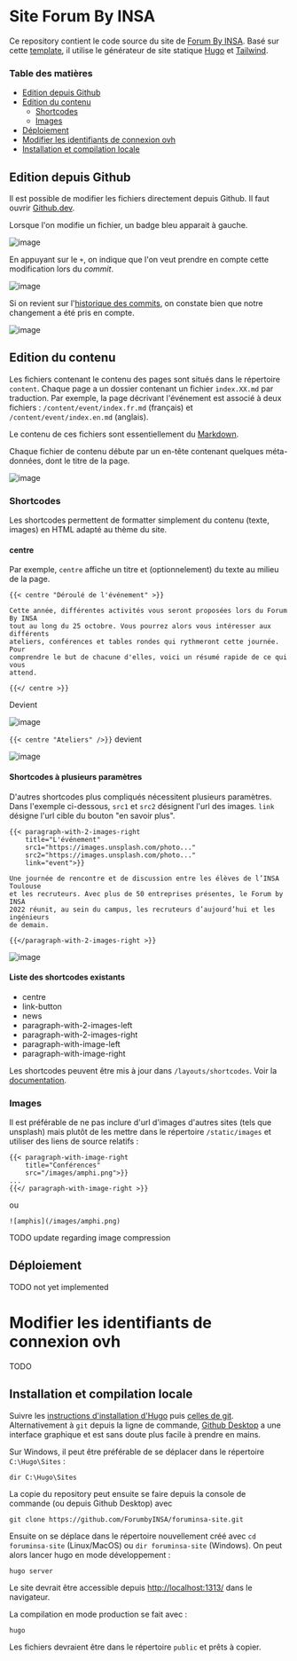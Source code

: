 # Site Forum By INSA

Ce repository contient le code source du site de [Forum By
INSA](https://forumbyinsa.fr/). Basé sur cette
[template](https://github.com/rosstopping/tailwindcss-templates/blob/master/layouts/foundation.html),
il utilise le générateur de site statique [Hugo](https://gohugo.io/) et
[Tailwind](https://tailwindcss.com/).

### Table des matières

- [Edition depuis Github](#edition-depuis-github)
- [Edition du contenu](#edition-du-contenu)
  - [Shortcodes](#shortcodes)
  - [Images](#images)
- [Déploiement](#déploiement)
- [Modifier les identifiants de connexion ovh](#modifier-les-identifiants-de-connexion-ovh)
- [Installation et compilation locale](#installation-et-compilation-locale)

## Edition depuis Github

Il est possible de modifier les fichiers directement depuis Github. Il faut ouvrir [Github.dev](https://github.dev/ForumbyINSA/foruminsa-site).

Lorsque l'on modifie un fichier, un badge bleu apparait à gauche. 

![image](https://user-images.githubusercontent.com/23584745/194866904-fd86ee00-a86f-43af-9c51-0ee26913fb68.png)

En appuyant sur le `+`, on indique que l'on veut prendre en compte cette modification lors du *commit*.

![image](https://user-images.githubusercontent.com/23584745/194867623-dfd6bb05-9252-4042-9a36-4ee94a78be4a.png)

Si on revient sur l'[historique des commits](https://github.com/ForumbyINSA/foruminsa-site/commits/main),
on constate bien que notre changement a été pris en compte.

![image](https://user-images.githubusercontent.com/23584745/194867911-b21b52b3-3db0-4527-af85-7bf1ef4f9631.png)


## Edition du contenu

Les fichiers contenant le contenu des pages sont situés dans le répertoire `content`. Chaque page a un dossier contenant un fichier `index.XX.md` par traduction. Par exemple, la page décrivant l'événement est associé à deux fichiers : `/content/event/index.fr.md` (français) et `/content/event/index.en.md` (anglais).

Le contenu de ces fichiers sont essentiellement du [Markdown](https://www.markdownguide.org/cheat-sheet).

Chaque fichier de contenu débute par un en-tête contenant quelques méta-données, dont le titre de la page.

![image](https://user-images.githubusercontent.com/23584745/194870394-531ad574-6ec3-4555-96cf-4b8d9a984f0e.png)

### Shortcodes

Les shortcodes permettent de formatter simplement du contenu (texte, images) en HTML adapté au thème du site.

#### centre
Par exemple, `centre` affiche un titre et (optionnelement) du texte au milieu de la page.

```
{{< centre "Déroulé de l'événement" >}}

Cette année, différentes activités vous seront proposées lors du Forum By INSA
tout au long du 25 octobre. Vous pourrez alors vous intéresser aux différents
ateliers, conférences et tables rondes qui rythmeront cette journée. Pour
comprendre le but de chacune d'elles, voici un résumé rapide de ce qui vous
attend.

{{</ centre >}}
```

Devient 

![image](https://user-images.githubusercontent.com/23584745/194871005-e8f0a7d7-7d7d-4848-851a-dbbff7bd44fd.png)

`{{< centre "Ateliers" />}}` devient

![image](https://user-images.githubusercontent.com/23584745/194871544-f25a5c3d-cd3d-4d5f-bb45-d1c40c257056.png)

#### Shortcodes à plusieurs paramètres

D'autres shortcodes plus compliqués nécessitent plusieurs paramètres. Dans l'exemple ci-dessous, `src1` et `src2` désignent l'url des images. `link` désigne l'url cible du bouton "en savoir plus".

```
{{< paragraph-with-2-images-right 
    title="L'événement"
    src1="https://images.unsplash.com/photo..."
    src2="https://images.unsplash.com/photo..."
    link="event">}}

Une journée de rencontre et de discussion entre les élèves de l’INSA Toulouse
et les recruteurs. Avec plus de 50 entreprises présentes, le Forum by INSA
2022 réunit, au sein du campus, les recruteurs d’aujourd’hui et les ingénieurs
de demain. 

{{</paragraph-with-2-images-right >}}
```

![image](https://user-images.githubusercontent.com/23584745/194872782-390c807e-e5bb-4693-9444-291d14dcd30a.png)

#### Liste des shortcodes existants

- centre
- link-button
- news
- paragraph-with-2-images-left
- paragraph-with-2-images-right
- paragraph-with-image-left
- paragraph-with-image-right

Les shortcodes peuvent être mis à jour dans `/layouts/shortcodes`.
Voir la [documentation](https://gohugo.io/templates/shortcode-templates/).

### Images

Il est préférable de ne pas inclure d'url d'images d'autres sites (tels que unsplash) mais plutôt de les mettre dans le répertoire `/static/images` et utiliser des liens de source relatifs :

```
{{< paragraph-with-image-right
    title="Conférences"
    src="/images/amphi.png">}}
...
{{</ paragraph-with-image-right >}}

```
ou
```
![amphis](/images/amphi.png)
```

TODO update regarding image compression


## Déploiement

TODO not yet implemented


# Modifier les identifiants de connexion ovh

TODO


## Installation et compilation locale

Suivre les [instructions d'installation
d'Hugo](https://gohugo.io/getting-started/installing/) puis [celles de
git](https://git-scm.com/book/en/v2/Getting-Started-Installing-Git). Alternativement à `git` depuis la ligne de 
commande, [Github Desktop](https://desktop.github.com/) a une interface graphique et est sans
doute plus facile à prendre en mains.

Sur Windows, il peut être préférable de se déplacer dans le répertoire `C:\Hugo\Sites` :
```
dir C:\Hugo\Sites
```

La copie du repository peut ensuite se faire depuis la console de commande (ou depuis Github Desktop) avec
```
git clone https://github.com/ForumbyINSA/foruminsa-site.git
```

Ensuite on se déplace dans le répertoire nouvellement créé avec `cd
foruminsa-site` (Linux/MacOS) ou `dir foruminsa-site` (Windows). On peut alors
lancer hugo en mode développement :
```
hugo server
```

Le site devrait être accessible depuis
[http://localhost:1313/](http://localhost:1313/) dans le navigateur.

La compilation en mode production se fait avec :
```
hugo
```

Les fichiers devraient être dans le répertoire `public` et prêts à copier.
